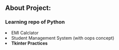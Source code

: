 ## About Project:

### Learning repo of Python

<li> EMI Calclator </li>
<li> Student Management System (with oops concept) </li>
<li><b> Tkinter Practices </b></li>

